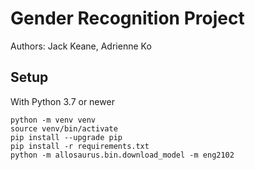 # Gender Recognition Project

Authors: Jack Keane, Adrienne Ko

## Setup
With Python 3.7 or newer
```
python -m venv venv
source venv/bin/activate
pip install --upgrade pip
pip install -r requirements.txt
python -m allosaurus.bin.download_model -m eng2102
```